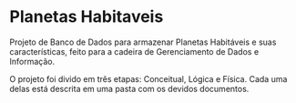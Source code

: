 # Planetas Habitaveis
Projeto de Banco de Dados para armazenar Planetas Habitáveis e suas características, feito para a cadeira de Gerenciamento de Dados e Informação.

O projeto foi divido em três etapas: Conceitual, Lógica e Física. Cada uma delas está descrita em uma pasta com os devidos documentos.
